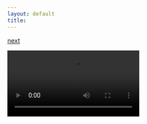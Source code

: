 ```yaml
---
layout: default
title: 
---
```


[next](./1)

<video controls>
    <source src="./data/blue%20sky.mov">
</video>

